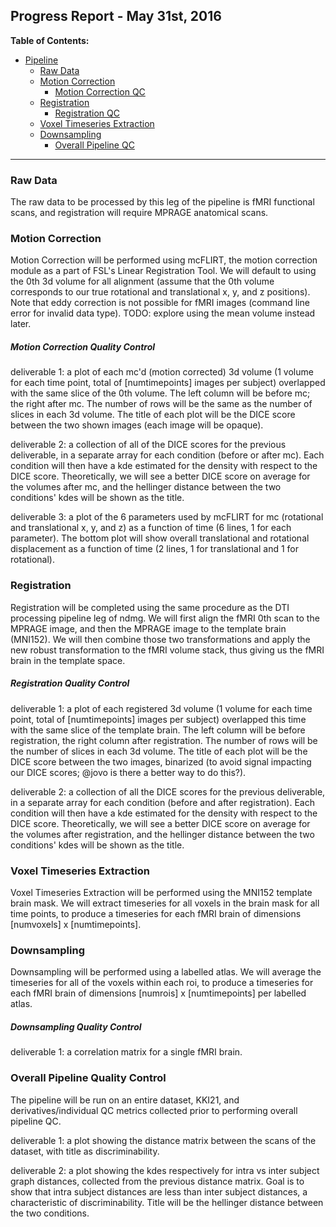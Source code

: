 ## Progress Report - May 31st, 2016
**Table of Contents:**
- [Pipeline](./progress_531.md#pipeline)
  - [Raw Data](./progress_67.md#raw-data)
  - [Motion Correction](./progress_67.md#motion-correction)
    - [Motion Correction QC](./progress_67.md#motion-correction-qc)
  - [Registration](./progress_67.md#registration)
    - [Registration QC](./progress_67.md#registration-qc)
  - [Voxel Timeseries Extraction](./progress_67.md#voxel-timeseries-extraction)
  - [Downsampling](./progress_67.md#downsampling)
    - [Overall Pipeline QC](./progress_67.md#overall-pipeline-qc)
    
----------

### Raw Data

The raw data to be processed by this leg of the pipeline is fMRI functional scans, and registration will require MPRAGE anatomical scans.

### Motion Correction

Motion Correction will be performed using mcFLIRT, the motion correction module as a part of FSL's Linear Registration Tool. We will default to using the 0th 3d volume for all alignment (assume that the 0th volume corresponds to our true rotational and translational x, y, and z positions). Note that eddy correction is not possible for fMRI images (command line error for invalid data type). TODO: explore using the mean volume instead later.

##### Motion Correction Quality Control

deliverable 1: a plot of each mc'd (motion corrected) 3d volume (1 volume for each time point, total of [numtimepoints] images per subject) overlapped with the same slice of the 0th volume. The left column will be before mc; the right after mc. The number of rows will be the same as the number of slices in each 3d volume. The title of each plot will be the DICE score between the two shown images (each image will be opaque). 

deliverable 2: a collection of all of the DICE scores for the previous deliverable, in a separate array for each condition (before or after mc). Each condition will then have a kde estimated for the density with respect to the DICE score. Theoretically, we will see a better DICE score on average for the volumes after mc, and the hellinger distance between the two conditions' kdes will be shown as the title.

deliverable 3: a plot of the 6 parameters used by mcFLIRT for mc (rotational and translational x, y, and z) as a function of time (6 lines, 1 for each parameter). The bottom plot will show overall translational and rotational displacement as a function of time (2 lines, 1 for translational and 1 for rotational). 

### Registration

Registration will be completed using the same procedure as the DTI processing pipeline leg of ndmg. We will first align the fMRI 0th scan to the MPRAGE image, and then the MPRAGE image to the template brain (MNI152). We will then combine those two transformations and apply the new robust transformation to the fMRI volume stack, thus giving us the fMRI brain in the template space.

##### Registration Quality Control

deliverable 1: a plot of each registered 3d volume (1 volume for each time point, total of [numtimepoints] images per subject) overlapped this time with the same slice of the template brain. The left column will be before registration, the right column after registration. The number of rows will be the number of slices in each 3d volume. The title of each plot will be the DICE score between the two images, binarized (to avoid signal impacting our DICE scores; @jovo is there a better way to do this?).

deliverable 2: a collection of all the DICE scores for the previous deliverable, in a separate array for each condition (before and after registration). Each condition will then have a kde estimated for the density with respect to the DICE score. Theoretically, we will see a better DICE score on average for the volumes after registration, and the hellinger distance between the two conditions' kdes will be shown as the title.

### Voxel Timeseries Extraction

Voxel Timeseries Extraction will be performed using the MNI152 template brain mask. We will extract timeseries for all voxels in the brain mask for all time points, to produce a timeseries for each fMRI brain of dimensions [numvoxels] x [numtimepoints]. 

### Downsampling

Downsampling will be performed using a labelled atlas. We will average the timeseries for all of the voxels within each roi, to produce a timeseries for each fMRI brain of dimensions [numrois] x [numtimepoints] per labelled atlas.

##### Downsampling Quality Control

deliverable 1: a correlation matrix for a single fMRI brain.

### Overall Pipeline Quality Control

The pipeline will be run on an entire dataset, KKI21, and derivatives/individual QC metrics collected prior to performing overall pipeline QC. 

deliverable 1: a plot showing the distance matrix between the scans of the dataset, with title as discriminability. 

deliverable 2: a plot showing the kdes respectively for intra vs inter subject graph distances, collected from the previous distance matrix. Goal is to show that intra subject distances are less than inter subject distances, a characteristic of discriminability. Title will be the hellinger distance between the two conditions.
